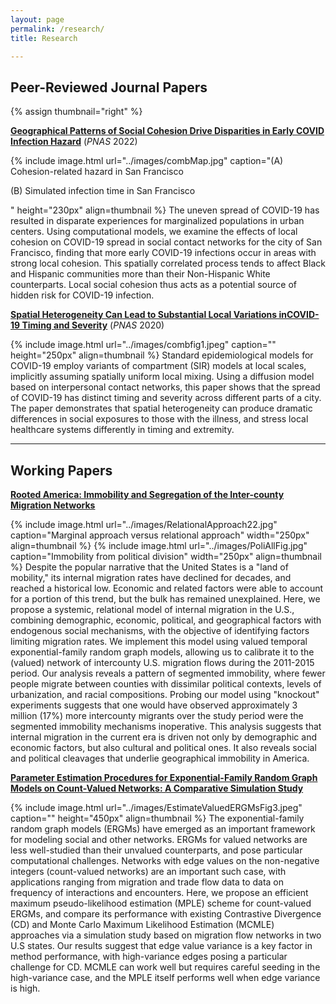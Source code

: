 ```yaml
---
layout: page
permalink: /research/
title: Research

---
```


## Peer-Reviewed Journal Papers

{% assign thumbnail="right" %}

<p><strong><a href="https://doi.org/10.1073/pnas.2121675119"> Geographical Patterns of Social Cohesion Drive Disparities in Early COVID Infection Hazard</a></strong> (<em>PNAS</em> 2022)</p>
{% include image.html url="../images/combMap.jpg" caption="(A) Cohesion-related hazard in San Francisco <p>(B) Simulated infection time in San Francisco</p>" height="230px" align=thumbnail %}
The uneven spread of COVID-19 has resulted in disparate experiences for marginalized populations in urban centers. Using computational models, we examine the effects of local cohesion on COVID-19 spread in social contact networks for the city of San Francisco, finding that more early COVID-19 infections occur in areas with strong local cohesion. This spatially correlated process tends to affect Black and Hispanic communities more than their Non-Hispanic White counterparts. Local social cohesion thus acts as a potential source of hidden risk for COVID-19 infection.

<p><strong><a href="https://doi.org/10.1073/pnas.2011656117"> Spatial Heterogeneity Can Lead to Substantial Local Variations inCOVID-19 Timing and Severity</a></strong> (<em>PNAS</em> 2020)</p>

{% include image.html url="../images/combfig1.jpeg" caption="" height="250px" align=thumbnail %}
Standard epidemiological models for COVID-19 employ variants of compartment (SIR) models at local scales, implicitly assuming spatially uniform local mixing. Using a diffusion model based on interpersonal contact networks, this paper shows that the spread of COVID-19 has distinct timing and severity across different parts of a city. The paper demonstrates that spatial heterogeneity can produce dramatic differences in social exposures to those with the illness, and stress local healthcare systems differently in timing and extremity. <br>

---

## Working Papers

<p><strong><a href="https://arxiv.org/abs/2205.02347"> Rooted America: Immobility and Segregation of the Inter-county Migration Networks</a></strong></p>

{% include image.html url="../images/RelationalApproach22.jpg" caption="Marginal approach versus relational approach" width="250px" align=thumbnail %}
{% include image.html url="../images/PoliAllFig.jpg" caption="Immobility from political division" width="250px" align=thumbnail %}
Despite the popular narrative that the United States is a "land of mobility," its internal migration rates have declined for decades, and reached a historical low. Economic and related factors were able to account for a portion of this trend, but the bulk has remained unexplained. Here, we propose a systemic, relational model of internal migration in the U.S., combining demographic, economic, political, and geographical factors with endogenous social mechanisms, with the objective of identifying factors limiting migration rates. We implement this model using valued temporal exponential-family random graph models, allowing us to calibrate it to the (valued) network of intercounty U.S. migration flows during the 2011-2015 period. Our analysis reveals a pattern of segmented immobility, where fewer people migrate between counties with dissimilar political contexts, levels of urbanization, and racial compositions. Probing our model using "knockout" experiments suggests that one would have observed approximately 3 million (17%) more intercounty migrants over the study period were the segmented immobility mechanisms inoperative. This analysis suggests that internal migration in the current era is driven not only by demographic and economic factors, but also cultural and political ones. It also reveals social and political cleavages that underlie geographical immobility in America.

<p><strong><a href="http://arxiv.org/abs/2111.02372"> Parameter Estimation Procedures for Exponential-Family Random Graph Models on Count-Valued Networks: A Comparative Simulation Study</a></strong></p>

{% include image.html url="../images/EstimateValuedERGMsFig3.jpeg" caption="" height="450px" align=thumbnail %}
The exponential-family random graph models (ERGMs) have emerged as an important framework for modeling social and other networks.  ERGMs for valued networks are less well-studied than their unvalued counterparts, and pose particular computational challenges. Networks with edge values on the non-negative integers (count-valued networks) are an important such case, with applications ranging from migration and trade flow data to data on frequency of interactions and encounters. Here, we propose an efficient maximum pseudo-likelihood estimation (MPLE) scheme for count-valued ERGMs, and compare its performance with existing Contrastive Divergence (CD) and Monte Carlo Maximum Likelihood Estimation (MCMLE) approaches via a simulation study based on migration flow networks in two U.S states.  Our results suggest that edge value variance is a key factor in method performance, with high-variance edges posing a particular challenge for CD.  MCMLE can work well but requires careful seeding in the high-variance case, and the MPLE itself performs well when edge variance is high.
